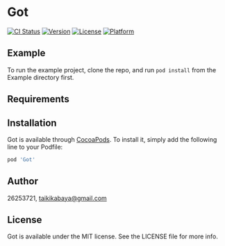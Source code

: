 # Got

[![CI Status](https://img.shields.io/travis/26253721/Got.svg?style=flat)](https://travis-ci.org/26253721/Got)
[![Version](https://img.shields.io/cocoapods/v/Got.svg?style=flat)](https://cocoapods.org/pods/Got)
[![License](https://img.shields.io/cocoapods/l/Got.svg?style=flat)](https://cocoapods.org/pods/Got)
[![Platform](https://img.shields.io/cocoapods/p/Got.svg?style=flat)](https://cocoapods.org/pods/Got)

## Example

To run the example project, clone the repo, and run `pod install` from the Example directory first.

## Requirements

## Installation

Got is available through [CocoaPods](https://cocoapods.org). To install
it, simply add the following line to your Podfile:

```ruby
pod 'Got'
```

## Author

26253721, taikikabaya@gmail.com

## License

Got is available under the MIT license. See the LICENSE file for more info.
